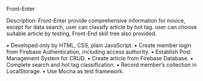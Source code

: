 Front-Enter


Description:
Front-Enter provide comprehensive information for novice, except for data search, user can classify article by hot tag.
user can choose suitable article by testing, Front-End skill tree also provided. 

▪ Developed only by HTML, CSS, plain JavaScript.
▪ Create member login from Firebase Authentication, including access authority.
▪ Establish Post Management System for CRUD.
▪ Create article from Firebase Database.
▪ Complete search and hot tag classification. 
▪ Record member’s collection in LocalStorage. 
▪ Use Mocha as test framework.
